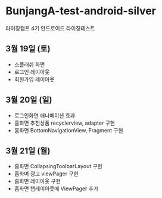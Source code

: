 # BunjangA-test-android-silver
라이징캠프 4기 안드로이드 라이징테스트

## 3월 19일 (토)
- 스플래쉬 화면
- 로그인 레이아웃
- 회원가입 레이아웃

## 3월 20일 (일)
- 로그인화면 애니메이션 효과
- 홈화면 추천상품 recyclerview, adapter 구현
- 홈화면 BottomNavigationView, Fragment 구현

## 3월 21일 (월)
- 홈화면 CollapsingToolbarLayout 구현
- 홈화며 광고 viewPager 구현
- 홈화면 레이아웃 구현
- 홈화면 탭레이아웃에 ViewPager 추가

